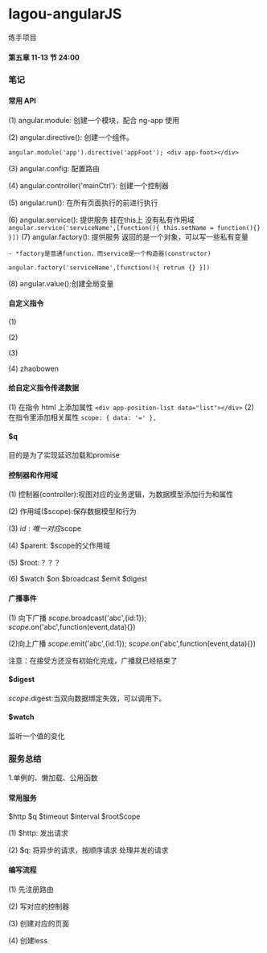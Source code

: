 # lagou-angularJS

练手项目

#### 第五章 11-13 节 24:00

### 笔记

#### 常用 API

(1) angular.module: 创建一个模块，配合 ng-app 使用

(2) angular.directive(): 创建一个组件。

`angular.module('app').directive('appFoot'); <div app-foot></div>`

(3) angular.config: 配置路由

(4) angular.controller('mainCtrl'): 创建一个控制器

(5) angular.run(): 在所有页面执行的前进行执行

(6) angular.service(): 提供服务 挂在this上 没有私有作用域
`angular.service('serviceName',[function(){
    this.setName = function(){}
}])`
(7) angular.factory(): 提供服务 返回的是一个对象，可以写一些私有变量

    - *factory是普通function，而service是一个构造器(constructor)

`angular.factory('serviceName',[function(){
    retrun {}
}])`

(8) angular.value():创建全局变量

#### 自定义指令

(1) <my-dir></my-dir>

(2) <span my-dir></span>

(3) <!-- directtive: my-dir -->

(4) <span class="my-dir">zhaobowen</span>

#### 给自定义指令传递数据

(1) 在指令 html 上添加属性
`<div app-position-list data="list"></div>`
(2) 在指令里添加相关属性
`scope: { data: '=' },`

#### $q

目的是为了实现延迟加载和promise

#### 控制器和作用域

(1) 控制器(controller):视图对应的业务逻辑，为数据模型添加行为和属性

(2) 作用域($scope):保存数据模型和行为

(3) $id: 唯一对应$scope

(4) $parent: $scope的父作用域

(5) $root:？？？

(6) $watch $on $broadcast $emit $digest

#### 广播事件

(1) 向下广播
$scope.$broadcast('abc',{id:1});
$scope.$on('abc',function(event,data){})

(2)向上广播
$scope.$emit('abc',{id:1});
$scope.$on('abc',function(event,data){})

注意：在接受方还没有初始化完成，广播就已经结束了

#### $digest

$scope.$digest:当双向数据绑定失效，可以调用下。

#### $watch

监听一个值的变化

### 服务总结

1.单例的、懒加载、公用函数

#### 常用服务

$http $q $timeout $interval $rootScope

(1) $http: 发出请求

(2) $q: 将异步的请求，按顺序请求 处理并发的请求

#### 编写流程

(1) 先注册路由

(2) 写对应的控制器

(3) 创建对应的页面

(4) 创建less